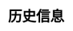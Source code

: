 ---
title: 历史信息
layout: toto_5/history
description: 玩幸运游戏多多5的时候，在这里查看历史中奖信息.
js: ["js/sound.js", "js/i19n.js", "js/game/toto_5/share.js", "js/game/toto_5/history.js"]
css: ["css/game/toto_5/toto_5.css"]
---